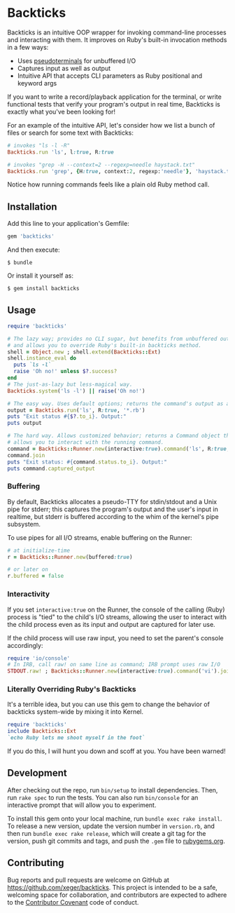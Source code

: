 # Backticks

Backticks is an intuitive OOP wrapper for invoking command-line processes and
interacting with them. It improves on Ruby's built-in invocation methods in a
few ways:
  - Uses [pseudoterminals](https://en.wikipedia.org/wiki/Pseudoterminal) for unbuffered I/O
  - Captures input as well as output
  - Intuitive API that accepts CLI parameters as Ruby positional and keyword args

If you want to write a record/playback application for the terminal, or write
functional tests that verify your program's output in real time, Backticks is
exactly what you've been looking for!

For an example of the intuitive API, let's consider how we list a bunch of
files or search for some text with Backticks:

```ruby
# invokes "ls -l -R"
Backticks.run 'ls', l:true, R:true

# invokes "grep -H --context=2 --regexp=needle haystack.txt"
Backticks.run 'grep', {H:true, context:2, regexp:'needle'}, 'haystack.txt'
```

Notice how running commands feels like a plain old Ruby method call.

## Installation

Add this line to your application's Gemfile:

```ruby
gem 'backticks'
```

And then execute:

    $ bundle

Or install it yourself as:

    $ gem install backticks

## Usage

```ruby
require 'backticks'

# The lazy way; provides no CLI sugar, but benefits from unbuffered output,
# and allows you to override Ruby's built-in backticks method.
shell = Object.new ; shell.extend(Backticks::Ext)
shell.instance_eval do
  puts `ls -l`
  raise 'Oh no!' unless $?.success?
end
# The just-as-lazy but less-magical way.
Backticks.system('ls -l') || raise('Oh no!')

# The easy way. Uses default options; returns the command's output as a String.
output = Backticks.run('ls', R:true, '*.rb')
puts "Exit status #{$?.to_i}. Output:"
puts output

# The hard way. Allows customized behavior; returns a Command object that
# allows you to interact with the running command.
command = Backticks::Runner.new(interactive:true).command('ls', R:true, '*.rb')
command.join
puts "Exit status: #{command.status.to_i}. Output:"
puts command.captured_output
```

### Buffering

By default, Backticks allocates a pseudo-TTY for stdin/stdout and a Unix pipe
for stderr; this captures the program's output and the user's input in realtime,
but stderr is buffered according to the whim of the kernel's pipe subsystem.

To use pipes for all I/O streams, enable buffering on the Runner:

```ruby
# at initialize-time
r = Backticks::Runner.new(buffered:true)

# or later on
r.buffered = false
```

### Interactivity

If you set `interactive:true` on the Runner, the console of the calling (Ruby)
process is "tied" to the child's I/O streams, allowing the user to interact
with the child process even as its input and output are captured for later use.

If the child process will use raw input, you need to set the parent's console
accordingly:

```ruby
require 'io/console'
# In IRB, call raw! on same line as command; IRB prompt uses raw I/O
STDOUT.raw! ; Backticks::Runner.new(interactive:true).command('vi').join
```

### Literally Overriding Ruby's Backticks

It's a terrible idea, but you can use this gem to change the behavior of
backticks system-wide by mixing it into Kernel.

```ruby
require 'backticks'
include Backticks::Ext
`echo Ruby lets me shoot myself in the foot`
```

If you do this, I will hunt you down and scoff at you. You have been warned!

## Development

After checking out the repo, run `bin/setup` to install dependencies. Then, run `rake spec` to run the tests. You can also run `bin/console` for an interactive prompt that will allow you to experiment.

To install this gem onto your local machine, run `bundle exec rake install`. To release a new version, update the version number in `version.rb`, and then run `bundle exec rake release`, which will create a git tag for the version, push git commits and tags, and push the `.gem` file to [rubygems.org](https://rubygems.org).

## Contributing

Bug reports and pull requests are welcome on GitHub at https://github.com/xeger/backticks. This project is intended to be a safe, welcoming space for collaboration, and contributors are expected to adhere to the [Contributor Covenant](contributor-covenant.org) code of conduct.
